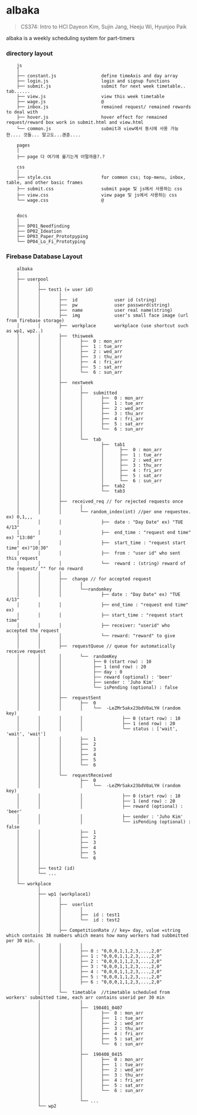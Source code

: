 ﻿# albaka

> CS374: Intro to HCI
> Dayeon Kim, Sujin Jang, Heeju Wi, Hyunjoo Paik

albaka is a weekly scheduling system for part-timers

### directory layout

        js
        │
        ├── constant.js                 define timeAxis and day array
        ├── login.js                    login and signup functions
        ├── submit.js                   submit for next week timetable.. tab......
        ├── view.js                     view this week timetable
        ├── wage.js                     @
        ├── inbox.js                    remained request/ remained rewards to deal with
        ├── hover.js                    hover effect for remained request/reward box work in submit.html and view.html
        └── common.js                   submit과 view에서 동시에 사용 가능한.... 것들... 말고도...괜츈....

        pages
        │
        ├── page 다 여기에 옮기는게 어떨까욤?.?

        css
        │
        ├── style.css                   for common css; top-menu, inbox, table, and other basic frames
        ├── submit.css                  submit page 및 js에서 사용하는 css
        ├── view.css                    view page 및 js에서 사용하는 css
        └── wage.css                    @


        docs
        │
        ├── DP01_Needfinding
        ├── DP02_Ideation
        ├── DP03_Paper_Prototpyping
        └── DP04_Lo_Fi_Prototyping



### Firebase Database Layout
        albaka
        │
        ├── userpool
        │       │
        │       ├── test1 (= user id)
        │       │       │
        │       │       ├──  id              user id (string)
        │       │       ├──  pw              user password(string)
        │       │       ├──  name            user real name(string)
        │       │       ├──  img             user’s small face image (url from firebase storage)
        │       │       ├──  workplace       workplace (use shortcut such as wp1, wp2..)
        │       │       ├──  thisweek
        │       │       │       ├──  0 : mon_arr
        │       │       │       ├──  1 : tue_arr
        │       │       │       ├──  2 : wed_arr
        │       │       │       ├──  3 : thu_arr
        │       │       │       ├──  4 : fri_arr
        │       │       │       ├──  5 : sat_arr
        │       │       │       └──  6 : sun_arr
        │       │       │       
        │       │       ├──  nextweek
        │       │       │       │
        │       │       │       ├──  submitted
        │       │       │       │       ├──  0 : mon_arr
        │       │       │       │       ├──  1 : tue_arr
        │       │       │       │       ├──  2 : wed_arr
        │       │       │       │       ├──  3 : thu_arr
        │       │       │       │       ├──  4 : fri_arr
        │       │       │       │       ├──  5 : sat_arr
        │       │       │       │       └──  6 : sun_arr
        │       │       │       │
        │       │       │       └──  tab
        │       │       │               ├──  tab1
        │       │       │               │      ├──  0 : mon_arr
        │       │       │               │      ├──  1 : tue_arr
        │       │       │               │      ├──  2 : wed_arr
        │       │       │               │      ├──  3 : thu_arr
        │       │       │               │      ├──  4 : fri_arr
        │       │       │               │      ├──  5 : sat_arr
        │       │       │               │      └──  6 : sun_arr
        │       │       │               ├──  tab2
        │       │       │               └──  tab3
        │       │       │
        │       │       ├──  received_req // for rejected requests once
        │       │       │       |
        │       │       │       └── random_index(int) //per one requestex. ex) 0,1,,,
        │       │       │               ├──  date : "Day Date" ex) "TUE 4/13"
        │       │       │               ├──  end_time : "request end time" ex) "13:00"
        │       │       │               ├──  start_time : "request start time" ex)"10:30"
        │       │       │               ├──  from : "user id" who sent this request
        │       │       │               └──  reward : (string) reward of the request/ "" for no reward
        │       │       │        
        │       │       ├──  change // for accepted request
        │       │       │       |
        │       │       │       └──randomkey
        │       │       │               ├── date : "Day Date" ex) "TUE 4/13"
        │       │       │               ├── end_time : "request end time" ex)
        │       │       │               ├── start_time : "request start time"
        │       │       │               ├── receiver: "userid" who accepted the request
        │       │       │               └── reward: "reward" to give
        │       │       │
        │       │       ├──  requestQueue // queue for automatically receive request
        │       │       │       └──  randomKey
        │       │       │            ├── 0 (start row) : 10
        │       │       │            ├── 1 (end row) : 20
        │       │       │            ├── day : 0
        │       │       │            ├── reward (optional) : 'beer'
        │       │       │            ├── sender : 'Juho Kim'
        │       │       │            └── isPending (optional) : false
        │       │       │
        │       │       ├──  requestSent
        │       │       │       ├──  0
        │       │       │       │    └──  -LeZMr5akx23bdV0aLYH (random key)
        │       │       │       │               ├── 0 (start row) : 10
        │       │       │       │               ├── 1 (end row) : 20
        │       │       │       │               └── status : ['wait', 'wait', 'wait']
        │       │       │       ├──  1
        │       │       │       ├──  2
        │       │       │       ├──  3
        │       │       │       ├──  4
        │       │       │       ├──  5
        │       │       │       └──  6
        │       │       │
        │       │       └──  requestReceived
        │       │               ├──  0
        │       │               │    └──  -LeZMr5akx23bdV0aLYH (random key)
        │       │               │               ├── 0 (start row) : 10
        │       │               │               ├── 1 (end row) : 20
        │       │               │               ├── reward (optional) : 'beer'
        │       │               │               ├── sender : 'Juho Kim'
        │       │               │               └── isPending (optional) : false
        │       │               ├──  1
        │       │               ├──  2
        │       │               ├──  3
        │       │               ├──  4
        │       │               ├──  5
        │       │               └──  6
        │       │                       
        │       ├── test2 (id)
        │       └── ...
        │       
        └── workplace
                │
                ├── wp1 (workplace1)   
                │       │
                │       ├──  userlist
                │       │       │
                │       │       ├──  id : test1   
                │       │       └──  id : test2  
                │       │
                │       ├── CompetitionRate // key= day, value =string which contains 38 numbers which means how many workers had subbmitted per 30 min.
                │       │       │
                │       │       ├── 0 : "0,0,0,1,1,2,3,...,2,0" 
                │       │       ├── 1 : "0,0,0,1,1,2,3,...,2,0" 
                │       │       ├── 2 : "0,0,0,1,1,2,3,...,2,0" 
                │       │       ├── 3 : "0,0,0,1,1,2,3,...,2,0" 
                │       │       ├── 4 : "0,0,0,1,1,2,3,...,2,0" 
                │       │       ├── 5 : "0,0,0,1,1,2,3,...,2,0" 
                │       │       ├── 6 : "0,0,0,1,1,2,3,...,2,0" 
                │       │
                │       └──  timetable  //timetable scheduled from workers' submitted time, each arr contains userid per 30 min
                │               │
                │               ├──  190401_0407
                │               │       ├──  0 : mon_arr
                │               │       ├──  1 : tue_arr
                │               │       ├──  2 : wed_arr
                │               │       ├──  3 : thu_arr
                │               │       ├──  4 : fri_arr
                │               │       ├──  5 : sat_arr
                │               │       └──  6 : sun_arr
                │               │      
                │               ├──  190408_0415
                │               │       ├──  0 : mon_arr
                │               │       ├──  1 : tue_arr
                │               │       ├──  2 : wed_arr
                │               │       ├──  3 : thu_arr
                │               │       ├──  4 : fri_arr
                │               │       ├──  5 : sat_arr
                │               │       └──  6 : sun_arr
                │               │      
                │               └── ...
                └── wp2
